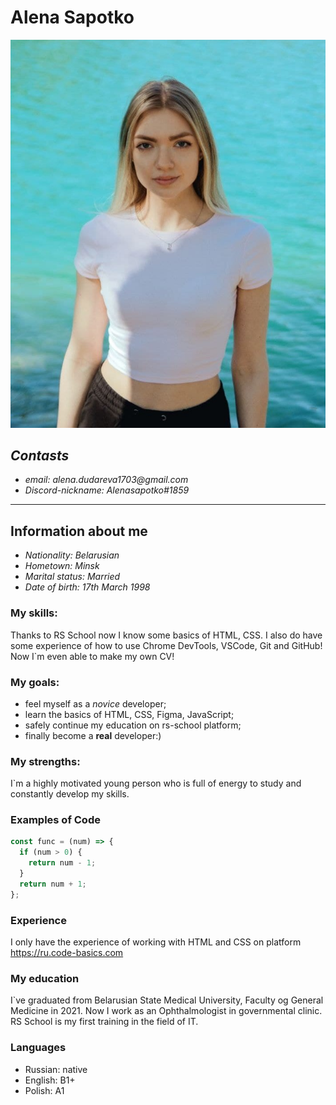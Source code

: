 # Alena Sapotko

![My profile photo](img.jpg)

## _Contasts_

- _email: alena.dudareva1703@gmail.com_
- _Discord-nickname: Alenasapotko#1859_

---

## Information about me

- _Nationality: Belarusian_
- _Hometown: Minsk_
- _Marital status: Married_
- _Date of birth: 17th March 1998_

### My skills:

Thanks to RS School now I know some basics of HTML, CSS. I also do have some experience of how to use Chrome DevTools, VSCode, Git and GitHub! Now I`m even able to make my own CV!

### My goals:

- feel myself as a _novice_ developer;
- learn the basics of HTML, CSS, Figma, JavaScript;
- safely continue my education on rs-school platform;
- finally become a **real** developer:)

### My strengths:

I`m a highly motivated young person who is full of energy to study and constantly develop my skills.

### Examples of Code

```javascript
const func = (num) => {
  if (num > 0) {
    return num - 1;
  }
  return num + 1;
};
```

### Experience

I only have the experience of working with HTML and CSS on platform https://ru.code-basics.com

### My education

I`ve graduated from Belarusian State Medical University, Faculty og General Medicine in 2021. Now I work as an Ophthalmologist in governmental clinic. RS School is my first training in the field of IT.

### Languages

- Russian: native
- English: B1+
- Polish: A1
